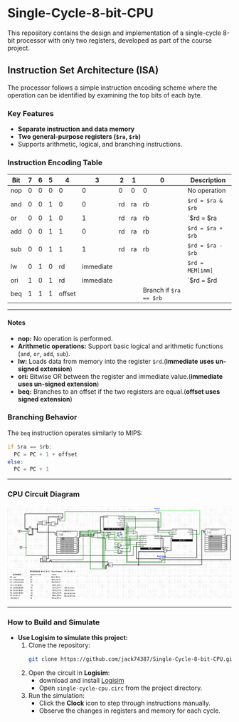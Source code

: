 # Single-Cycle-8-bit-CPU
This repository contains the design and implementation of a single-cycle 8-bit processor with only two registers, developed as part of the course project.

## Instruction Set Architecture (ISA)

The processor follows a simple instruction encoding scheme where the operation can be identified by examining the top bits of each byte.

### Key Features
- **Separate instruction and data memory**
- **Two general-purpose registers (`$ra`, `$rb`)**
- Supports arithmetic, logical, and branching instructions.

### Instruction Encoding Table
| Bit  | 7 | 6 | 5 | 4 | 3 | 2 | 1 | 0 | Description                          |
|------|---|---|---|---|---|---|---|---|--------------------------------------|
| nop  | 0 | 0 | 0 | 0 | 0 | 0 | 0 | 0 | No operation                         |
| and  | 0 | 0 | 1 | 0 | 0 | rd| ra| rb| `$rd = $ra & $rb`                    |
| or   | 0 | 0 | 1 | 0 | 1 | rd| ra| rb| `$rd = $ra | $rb`                    |
| add  | 0 | 0 | 1 | 1 | 0 | rd| ra| rb| `$rd = $ra + $rb`                    |
| sub  | 0 | 0 | 1 | 1 | 1 | rd| ra| rb| `$rd = $ra - $rb`                    |
| lw   | 0 | 1 | 0 | rd| immediate|||     | `$rd = MEM[imm]`                     |
| ori  | 1 | 0 | 1 | rd| immediate|||     | `$rd = $rd | imm`                    |
| beq  | 1 | 1 | 1 | offset          |||  | Branch if `$ra == $rb`               |

---

#### Notes
- **nop:** No operation is performed.  
- **Arithmetic operations:** Support basic logical and arithmetic functions (`and`, `or`, `add`, `sub`).  
- **lw:** Loads data from memory into the register `$rd`.(**immediate uses un-signed extension**)     
- **ori:** Bitwise OR between the register and immediate value.(**immediate uses un-signed extension**)   
- **beq:** Branches to an offset if the two registers are equal.(**offset uses signed extension**)  

### Branching Behavior
The `beq` instruction operates similarly to MIPS:
```asm
if $ra == $rb:
  PC = PC + 1 + offset
else:
  PC = PC + 1
```
---

### CPU Circuit Diagram
![CPU Circuit](./img/image.png)

---

### How to Build and Simulate
- **Use Logisim to simulate this project:**  
  1. Clone the repository:
     ```bash
     git clone https://github.com/jack74387/Single-Cycle-8-bit-CPU.git
     ```
  2. Open the circuit in **Logisim**:  
     - download and install [Logisim](https://github.com/logisim-evolution/logisim-evolution?tab=readme-ov-file) 
     - Open `single-cycle-cpu.circ` from the project directory.  
  3. Run the simulation:  
     - Click the **Clock** icon to step through instructions manually.  
     - Observe the changes in registers and memory for each cycle.
